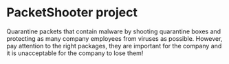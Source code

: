 # PacketShooter project
Quarantine packets that contain malware by shooting quarantine boxes and protecting as many company employees from viruses as possible. However, pay attention to the right packages, they are important for the company and it is unacceptable for the company to lose them!